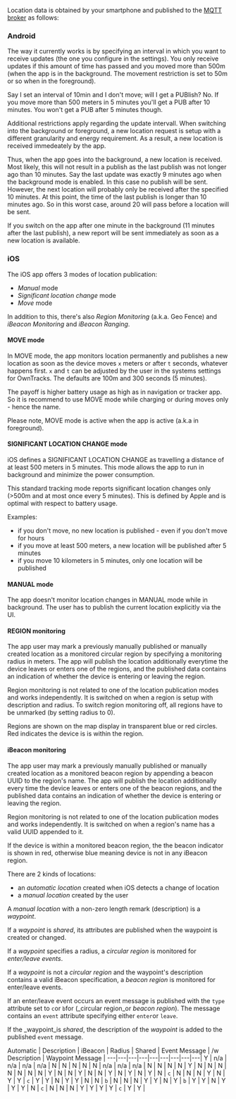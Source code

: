 Location data is obtained by your smartphone and published to the [MQTT broker](../guide/broker.md) as follows:

### Android

The way it currently works is by specifying an interval in which you want to receive updates (the one you configure in the settings). You only receive updates if this amount of time has passed and you moved more than 500m (when the app is in the background. The movement restriction is set to 50m or so when in the foreground).

Say I set an interval of 10min and I don't move; will I get a PUBlish? No. 
If you move more than 500 meters in 5 minutes you'll get a PUB after 10 minutes. You won't get a PUB after 5 minutes though.

Additional restrictions apply regarding the update intervall. When switching into the background or foreground, a new location request is setup with a different granularity and energy requirement. As a result, a new location is received immedeately by the app. 

Thus, when the app goes into the background, a new location is received. Most likely, this will not result in a publish as the last publish was not longer ago than 10 minutes. Say the last update was exactly 9 minutes ago when the background mode is enabled. In this case no publish will be sent. However, the next location will probably only be received after the specified 10 minutes. At this point, the time of the last publish is longer than 10 minutes ago. So in this worst case, around 20 will pass before a location will be sent. 

If you switch on the app after one minute in the background (11 minutes after the last publish), a new report will be sent immediately as soon as a new location is available. 


### iOS 

The iOS app offers 3 modes of location publication:

* _Manual_ mode
* _Significant location change_ mode
* _Move_ mode

In addition to this, there's also _Region Monitoring_ (a.k.a. Geo Fence) and _iBeacon Monitoring_ and _iBeacon Ranging_.

#### MOVE mode 

In MOVE mode, the app monitors location permanently and publishes a new
location as soon as the device moves `x` meters or after `t` seconds, whatever
happens first. `x` and `t` can be adjusted by the user in the systems settings for
OwnTracks. The defaults are 100m and 300 seconds (5 minutes). 

The payoff is higher battery usage as high as in navigation or tracker app.
So it is recommend to use MOVE mode while charging or during moves only - hence the name.

Please note, MOVE mode is active when the app is active (a.k.a in foreground).

#### SIGNIFICANT LOCATION CHANGE mode

iOS defines a SIGNIFICANT LOCATION CHANGE as travelling a distance of at least
500 meters in 5 minutes.  This mode allows the app to run in background and
minimize the power consumption.

This standard tracking mode reports significant location changes only (>500m
and at most once every 5 minutes).  This is defined by Apple and is optimal
with respect to battery usage.

Examples:

* if you don't move, no new location is published - even if you don't move for hours
* if you move at least 500 meters, a new location will be published after 5 minutes
* if you move 10 kilometers in 5 minutes, only one location will be published


#### MANUAL mode

The app doesn't monitor location changes in MANUAL mode while in background.
The user has to publish the current location explicitly via the UI.

#### REGION monitoring

The app user may mark a previously manually published or manually created 
location as a monitored circular region by specifying a monitoring radius in meters.
The app will publish the location
additionally everytime the device leaves or enters one of the regions, and the
published data contains an indication of whether the device is entering or
leaving the region.

Region monitoring is not related to one of the location publication modes and
works independently. It is switched on when a region is setup with description
and radius. To switch region monitoring off, all regions have to be 
unmarked (by setting radius to 0).

Regions are shown on the map display in transparent blue or red circles. Red
indicates the device is is within the region.

#### iBeacon monitoring

The app user may mark a previously manually published or manually created location
as a monitored beacon region by appending a beacon UUID to the region's name.
The app will publish the location
additionally every time the device leaves or enters one of the beacon regions, and the
published data contains an indication of whether the device is entering or
leaving the region.

Region monitoring is not related to one of the location publication modes and
works independently. It is switched on when a region's name has a valid UUID
appended to it.

If the device is within a monitored beacon region, the the beacon indicator
is shown in red, otherwise blue meaning device is not in any iBeacon region.

There are 2 kinds of locations:

* an _automatic location_ created when iOS detects a change of location
* a _manual location_ created by the user

A _manual location_ with a non-zero length remark (description) is a _waypoint_.

If a _waypoint_ is _shared_, its attributes are published when the waypoint is created or changed.

If a _waypoint_ specifies a radius, a _circular region_ is monitored for _enter/leave events_.

If a _waypoint_ is not a _circular region_ and the waypoint's description contains a valid iBeacon specification, a _beacon region_ is monitored for enter/leave events.

If an enter/leave event occurs an event message is published with the `type` attribute set to `c`or `b`for (_circular region_or _beacon region_). The message contains an `event` attribute specifying either `enter`or `leave`.

If the _waypoint_is _shared_, the description of the _waypoint_ is added to the published `event` message.

Automatic | Description | iBeacon | Radius | Shared | Event Message | /w Description | Waypoint Message | 
---|---|---|---|---|---|---|---|---|
Y | n/a |  n/a |  n/a |  n/a | N | N | N |
N | N   | n/a |   n/a |  n/a | N | N | N |
N | Y | N | N | N | N | N | N |
N | Y | N | N | Y | N | N | Y |
N | Y | N | Y | N | `c` | N | N |
N | Y | N | Y | Y | `c` | Y | Y |
N | Y | Y | N | N | `b` | N | N |
N | Y | Y | N | Y | `b` | Y | Y |
N | Y | Y | Y | N | `c` | N | N |
N | Y | Y | Y | Y | `c` | Y | Y |
